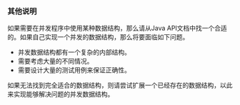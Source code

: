 ### 其他说明

如果需要在并发程序中使用某种数据结构，那么请从Java API文档中找一个合适的。如果自己实现一个并发的数据结构，那么将要面临如下问题。

+ 并发数据结构都有一个复杂的内部结构。
+ 需要考虑大量的不同情况。
+ 需要设计大量的测试用例来保证正确性。

如果无法找到完全适合的数据结构，则请尝试扩展一个已经存在的数据结构，以此来实现能够解决问题的并发数据结构。

